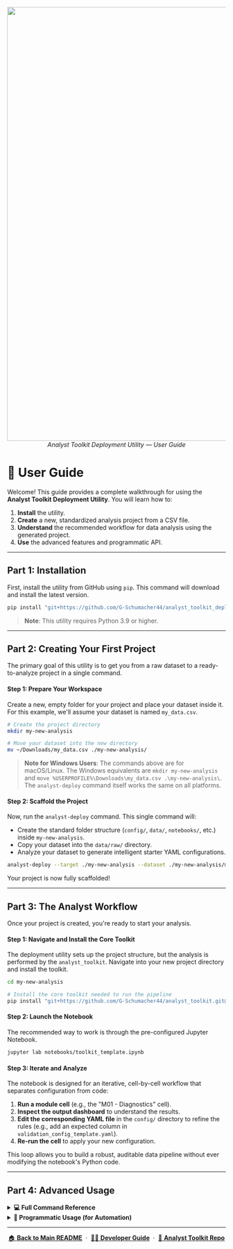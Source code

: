 <p align="center">
  <img src="../logo_img/analyst_toolkit_deploy_banner.png" width="1000"/>
  <br>
  <em>Analyst Toolkit Deployment Utility — User Guide</em>
</p>

# 📘 User Guide

Welcome! This guide provides a complete walkthrough for using the **Analyst Toolkit Deployment Utility**. You will learn how to:

1.  **Install** the utility.
2.  **Create** a new, standardized analysis project from a CSV file.
3.  **Understand** the recommended workflow for data analysis using the generated project.
4.  **Use** the advanced features and programmatic API.

---

## Part 1: Installation

First, install the utility from GitHub using `pip`. This command will download and install the latest version.

```bash
pip install "git+https://github.com/G-Schumacher44/analyst_toolkit_deployment_utility.git@v0.2.2"
```

> **Note**: This utility requires Python 3.9 or higher.

---

## Part 2: Creating Your First Project

The primary goal of this utility is to get you from a raw dataset to a ready-to-analyze project in a single command.

#### Step 1: Prepare Your Workspace

Create a new, empty folder for your project and place your dataset inside it. For this example, we'll assume your dataset is named `my_data.csv`.

```bash
# Create the project directory
mkdir my-new-analysis

# Move your dataset into the new directory
mv ~/Downloads/my_data.csv ./my-new-analysis/
```

> **Note for Windows Users**: The commands above are for macOS/Linux. The Windows equivalents are `mkdir my-new-analysis` and `move %USERPROFILE%\Downloads\my_data.csv .\my-new-analysis\`. The `analyst-deploy` command itself works the same on all platforms.

#### Step 2: Scaffold the Project

Now, run the `analyst-deploy` command. This single command will:
-   Create the standard folder structure (`config/`, `data/`, `notebooks/`, etc.) inside `my-new-analysis`.
-   Copy your dataset into the `data/raw/` directory.
-   Analyze your dataset to generate intelligent starter YAML configurations.

```bash
analyst-deploy --target ./my-new-analysis --dataset ./my-new-analysis/my_data.csv --generate-configs
```

Your project is now fully scaffolded!

---

## Part 3: The Analyst Workflow

Once your project is created, you're ready to start your analysis.

#### Step 1: Navigate and Install the Core Toolkit

The deployment utility sets up the project structure, but the analysis is performed by the `analyst_toolkit`. Navigate into your new project directory and install the toolkit.

```bash
cd my-new-analysis

# Install the core toolkit needed to run the pipeline
pip install "git+https://github.com/G-Schumacher44/analyst_toolkit.git@v0.2.0"
```

#### Step 2: Launch the Notebook

The recommended way to work is through the pre-configured Jupyter Notebook.

```bash
jupyter lab notebooks/toolkit_template.ipynb
```

#### Step 3: Iterate and Analyze

The notebook is designed for an iterative, cell-by-cell workflow that separates configuration from code:

1.  **Run a module cell** (e.g., the "M01 - Diagnostics" cell).
2.  **Inspect the output dashboard** to understand the results.
3.  **Edit the corresponding YAML file** in the `config/` directory to refine the rules (e.g., add an expected column in `validation_config_template.yaml`).
4.  **Re-run the cell** to apply your new configuration.

This loop allows you to build a robust, auditable data pipeline without ever modifying the notebook's Python code.

---

## Part 4: Advanced Usage

<details>
<summary><strong>💻 Full Command Reference</strong></summary>

This utility provides two main CLI commands with several options for customization.

#### `analyst-deploy`

The primary command for scaffolding a new project.

-   `--target <path>`: **(Required)** The directory to create the project in.
-   `--dataset <path|auto>`: Path to your source CSV. Use `auto` to automatically find a single CSV in the target directory.
-   `--generate-configs`: If present, analyzes the dataset to create starter YAMLs in `config/generated/`.
-   `--ingest <copy|move|none>`: How to handle the dataset. `copy` is the default. `none` will use an absolute path in the config without moving the file.
-   `--env <none|conda|venv>`: Optionally create and register a dedicated project environment. `none` is the default.
-   `--name <env_name>`: The name for the Conda/venv environment if `--env` is used.
-   `--project-name <"My Project">`: Sets the title in the generated `README.md`. Defaults to the target folder name.

#### `analyst-infer-configs`

Use this to generate or refresh configs for an existing project.

-   `--input <path>`: **(Required)** Path to the source CSV file.
-   `--outdir <path>`: Directory to save the generated YAML files (defaults to `config/generated`).
-   `--sample-rows <int>`: Number of rows to sample for faster analysis.
-   `--max-unique <int>`: The threshold for treating a column as categorical.

</details>

<details>
<summary><strong>🐍 Programmatic Usage (for Automation)</strong></summary>

For advanced use cases, such as automating project creation in a larger script, you can import and use the core functions directly.

```python
from pathlib import Path
from analyst_toolkit_deploy.bootstrap import bootstrap
from analyst_toolkit_deploy.infer_configs import infer_configs_from_csv

# Define project parameters
project_dir = Path("./my_automated_project")
dataset_path = Path("/path/to/my_data.csv")

# 1. Scaffold the project structure
bootstrap(
    target=project_dir,
    dataset=str(dataset_path),
    project_name="My Automated Project"
)

# 2. Generate starter configs
infer_configs_from_csv(
    input_path=project_dir / "data" / "raw" / dataset_path.name,
    outdir=project_dir / "config" / "generated"
)

print(f"Project created at: {project_dir}")
```

</details>

---

<p align="center">
  <a href="../README.md">🏠 <b>Back to Main README</b></a>
  &nbsp;·&nbsp;
  <a href="DEVELOPMENT.md">👨‍💻 <b>Developer Guide</b></a>
  &nbsp;·&nbsp;
  <a href="https://github.com/G-Schumacher44/analyst_toolkit">🔬 <b>Analyst Toolkit Repo</b></a>
</p>
